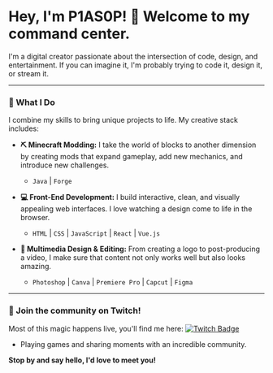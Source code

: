 # Hey, I'm P1AS0P! 👋 Welcome to my command center.

I'm a digital creator passionate about the intersection of code, design, and entertainment. If you can imagine it, I'm probably trying to code it, design it, or stream it.

---

### 👾 What I Do

I combine my skills to bring unique projects to life. My creative stack includes:

* **⛏️ Minecraft Modding:** I take the world of blocks to another dimension by creating mods that expand gameplay, add new mechanics, and introduce new challenges.
    * `Java` | `Forge`

* **💻 Front-End Development:** I build interactive, clean, and visually appealing web interfaces. I love watching a design come to life in the browser.
    * `HTML` | `CSS` | `JavaScript` | `React` | `Vue.js`

* **🎨 Multimedia Design & Editing:** From creating a logo to post-producing a video, I make sure that content not only works well but also looks amazing.
    * `Photoshop` | `Canva` | `Premiere Pro` | `Capcut` |  `Figma`

---

### 🔴 Join the community on Twitch!

Most of this magic happens live, you'll find me here: <a href="https://twitch.tv/p1as0p" target="_blank">
  <img src="https://img.shields.io/badge/Twitch-p1as0p-9146FF?style=for-the-badge&logo=twitch&logoColor=white" alt="Twitch Badge"/>
</a>
* Playing games and sharing moments with an incredible community.

**Stop by and say hello, I'd love to meet you!**

